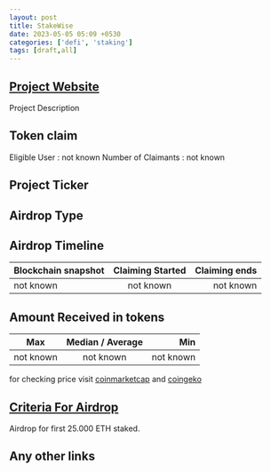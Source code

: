 ```yaml
---
layout: post
title: StakeWise
date: 2023-05-05 05:09 +0530
categories: ['defi', 'staking']
tags: [draft,all]
---
```





## [Project Website](https://stakewise.io/app/pool)

 Project Description

## Token claim

Eligible User : not known
Number of Claimants : not known

## Project Ticker

## Airdrop Type

## Airdrop Timeline

| Blockchain snapshot     | Claiming Started           | Claiming ends    |
| ----------------------- |:--------------------------:| ----------------:|
|       not known         |        not known           |   not known      |

## Amount Received in tokens

| Max        |    Median / Average  |       Min    |
| ---------- |:--------------------:| ------------:|
| not known  |     not known        |  not known   |

for checking price visit [coinmarketcap](https://coinmarketcap.com/currencies/) and [coingeko](https://www.coingecko.com/en/coins/)

## [Criteria For Airdrop](link)

Airdrop for first 25.000 ETH staked.

## Any other links
